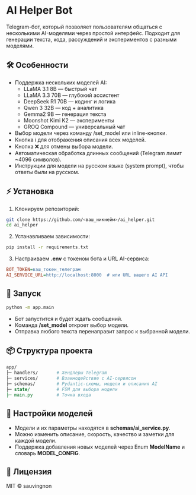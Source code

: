 # AI Helper Bot

Telegram-бот, который позволяет пользователям общаться с несколькими AI-моделями через простой интерфейс. Подходит для генерации текста, кода, рассуждений и экспериментов с разными моделями.

## 🛠 Особенности

- Поддержка нескольких моделей AI:
  - LLaMA 3.1 8B — быстрый чат
  - LLaMA 3.3 70B — глубокий ассистент
  - DeepSeek R1 70B — кодинг и логика
  - Qwen 3 32B — код + аналитика
  - Gemma2 9B — генерация текста
  - Moonshot Kimi K2 — эксперименты
  - GROQ Compound — универсальный чат
- Выбор модели через команду /set_model или inline-кнопки.
- Кнопка ℹ️ для отображения описания всех моделей.
- Кнопка ❌ для отмены выбора модели.
- Автоматическая обработка длинных сообщений (Telegram лимит ~4096 символов).
- Инструкции для модели на русском языке (system prompt), чтобы ответы были на русском.

## ⚡ Установка

1. Клонируем репозиторий:
```bash
git clone https://github.com/<ваш_никнейм>/ai_helper.git
cd ai_helper
```
2. Устанавливаем зависимости:
```bash
pip install -r requirements.txt
```
3. Настраиваем **.env** с токеном бота и URL AI-сервиса:
```ini
BOT_TOKEN=ваш_токен_телеграм
AI_SERVICE_URL=http://localhost:8000  # или URL вашего AI API
```

## 🚀 Запуск
```bash
python -m app.main
```
- Бот запустится и будет ждать сообщений.
- Команда **/set_model** откроет выбор модели.
- Отправка любого текста перенаправит запрос к выбранной модели.

## 📦 Структура проекта
```perl
app/
├─ handlers/       # Хендлеры Telegram
├─ services/       # Взаимодействие с AI-сервисом
├─ schemas/        # Pydantic-схемы, модели и описания AI
├─ state/          # FSM для выбора модели
├─ main.py         # Точка входа
```

## 🔧 Настройки моделей
- Модели и их параметры находятся в **schemas/ai_service.py**.
- Можно изменить описание, скорость, качество и заметки для каждой модели.
- Поддержка добавления новых моделей через Enum **ModelName** и словарь **MODEL_CONFIG**.

## 📜 Лицензия
MIT © sauvingnon
